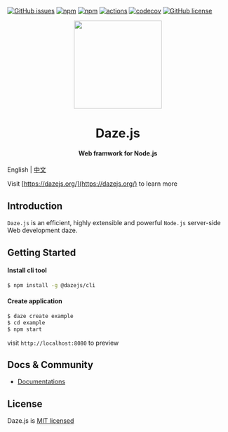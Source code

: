 
[![GitHub issues](https://img.shields.io/github/issues/dazejs/daze.svg)](https://github.com/dazejs/daze/issues)
[![npm](https://img.shields.io/npm/v/@dazejs/framework.svg)](https://www.npmjs.com/package/@dazejs/framework)
[![npm](https://img.shields.io/npm/dm/@dazejs/framework.svg)](https://www.npmjs.com/package/@dazejs/framework)
[![actions](https://github.com/dazejs/daze/workflows/Node%20CI/badge.svg)](https://github.com/dazejs/daze/actions)
[![codecov](https://codecov.io/gh/dazejs/daze/branch/master/graph/badge.svg)](https://codecov.io/gh/dazejs/daze)
[![GitHub license](https://img.shields.io/github/license/dazejs/daze.svg)](https://github.com/dazejs/daze/blob/master/LICENSE)

<div align="center">
  <a href="https://github.com/dazejs/daze">
    <img width="200" heigth="200" src="https://github.com/dazejs/daze/blob/master/assets/logo.png">
  </a>  
  <h1>Daze.js</h1>
  <h4>Web framwork for Node.js</h4>
</div>

English | [中文](README_zh.md)


Visit [https://dazejs.org/](https://dazejs.org/) to learn more

## Introduction

`Daze.js` is an efficient, highly extensible and powerful `Node.js` server-side Web development daze.


## Getting Started

#### Install cli tool
```bash
$ npm install -g @dazejs/cli
```

#### Create application

```bash
$ daze create example
$ cd example
$ npm start
```

visit `http://localhost:8080` to preview

## Docs & Community

- [Documentations](https://dazejs.org/)

## License

Daze.js is [MIT licensed](https://github.com/dazejs/daze/blob/master/LICENSE)

